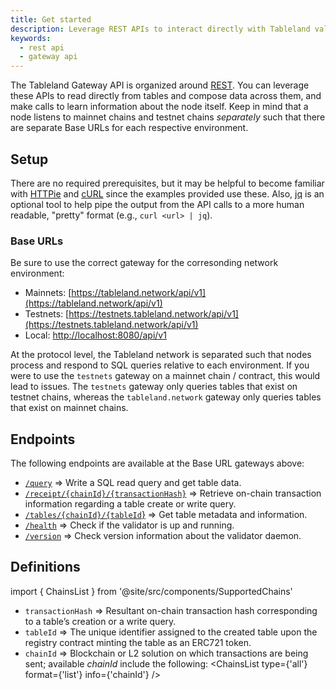 ```yaml
---
title: Get started
description: Leverage REST APIs to interact directly with Tableland validator nodes at a gateway.
keywords:
  - rest api
  - gateway api
---
```


The Tableland Gateway API is organized around [REST](http://en.wikipedia.org/wiki/Representational_State_Transfer). You can leverage these APIs to read directly from tables and compose data across them, and make calls to learn information about the node itself. Keep in mind that a node listens to mainnet chains and testnet chains _separately_ such that there are separate Base URLs for each respective environment.

## Setup

There are no required prerequisites, but it may be helpful to become familiar with [HTTPie](https://httpie.org/) and [cURL](https://curl.se/) since the examples provided use these. Also, [jq](https://stedolan.github.io/jq/) is an optional tool to help pipe the output from the API calls to a more human readable, "pretty" format (e.g., `curl <url> | jq`).

### Base URLs

Be sure to use the correct gateway for the corresonding network environment:

- Mainnets: [https://tableland.network/api/v1](https://tableland.network/api/v1)
- Testnets: [https://testnets.tableland.network/api/v1](https://testnets.tableland.network/api/v1)
- Local: [http://localhost:8080/api/v1](http://localhost:8080/api/v1)

At the protocol level, the Tableland network is separated such that nodes process and respond to SQL queries relative to each environment. If you were to use the `testnets` gateway on a mainnet chain / contract, this would lead to issues. The `testnets` gateway only queries tables that exist on testnet chains, whereas the `tableland.network` gateway only queries tables that exist on mainnet chains.

## Endpoints

The following endpoints are available at the Base URL gateways above:

- [`/query`](endpoints#query) ⇒ Write a SQL read query and get table data.
- [`/receipt/{chainId}/{transactionHash}`](endpoints#receipt) ⇒ Retrieve on-chain transaction information regarding a table create or write query.
- [`/tables/{chainId}/{tableId`}](endpoints#tables) ⇒ Get table metadata and information.
- [`/health`](endpoints#health) ⇒ Check if the validator is up and running.
- [`/version`](endpoints#version) ⇒ Check version information about the validator daemon.

## Definitions

import { ChainsList } from '@site/src/components/SupportedChains'

- `transactionHash` ⇒ Resultant on-chain transaction hash corresponding to a table’s creation or a write query.
- `tableId` ⇒ The unique identifier assigned to the created table upon the registry contract minting the table as an ERC721 token.
- `chainId` ⇒ Blockchain or L2 solution on which transactions are being sent; available _chainId_ include the following:
  <ChainsList type={'all'} format={'list'} info={'chainId'} />
